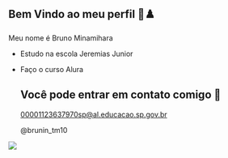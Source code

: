 ## Bem Vindo ao meu perfil 🌸♟️

Meu nome é Bruno Minamihara

- Estudo na escola Jeremias Junior
- Faço o curso Alura

  ## Você pode entrar em contato comigo 📧

  00001123637970sp@al.educacao.sp.gov.br

  @brunin_tm10
  
![](https://media1.tenor.com/m/eOIn1K3X1loAAAAd/plink-cat-luna-cat.gif)
